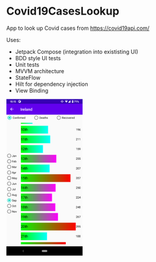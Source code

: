 # Covid19CasesLookup
App to look up Covid cases from https://covid19api.com/

Uses:
- Jetpack Compose (integration into exististing UI)
- BDD style UI tests
- Unit tests
- MVVM architecture
- StateFlow
- Hilt for dependency injection
- View Binding

<img src="screenshot_second_version.png" width="200">
